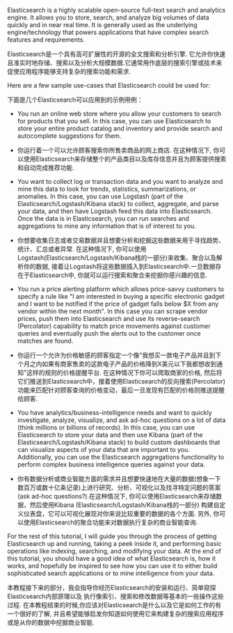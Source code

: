 Elasticsearch is a highly scalable open-source full-text search and analytics engine. It allows you to store, search, and analyze big volumes of data quickly and in near real time. It is generally used as the underlying engine/technology that powers applications that have complex search features and requirements.

Elasticsearch是一个具有高可扩展性的开源的全文搜索和分析引擎. 它允许你快速且准实时地存储、搜索以及分析大规模数据.它通常用作底层的搜索引擎或技术来促使应用程序能够支持复杂的搜索功能和需求.

Here are a few sample use-cases that Elasticsearch could be used for:

下面是几个Elasticsearch可以应用到的示例用例：

* You run an online web store where you allow your customers to search for products that you sell. In this case, you can use Elasticsearch to store your entire product catalog and inventory and provide search and autocomplete suggestions for them.

* 你运行着一个可以允许顾客搜索你所售卖商品的网上商店. 在这种情况下, 你可以使用Elasticsearch来存储整个的产品类目以及库存信息并且为顾客提供搜索和自动完成推荐功能.

* You want to collect log or transaction data and you want to analyze and mine this data to look for trends, statistics, summarizations, or anomalies. In this case, you can use Logstash (part of the Elasticsearch/Logstash/Kibana stack) to collect, aggregate, and parse your data, and then have Logstash feed this data into Elasticsearch. Once the data is in Elasticsearch, you can run searches and aggregations to mine any information that is of interest to you.

* 你想要收集日志或者交易数据并且想要分析和挖掘这些数据来用于寻找趋势、统计、汇总或者异常. 在这种情况下, 你可以使用Logstash(Elasticsearch/Logstash/Kibana栈的一部分)来收集、聚合以及解析你的数据, 接着让Logstash将这些数据插入到Elasticsearch中.一旦数据存在于Elasticsearch中, 你就可以运行搜索和聚合来挖掘你感兴趣的信息.

* You run a price alerting platform which allows price-savvy customers to specify a rule like "I am interested in buying a specific electronic gadget and I want to be notified if the price of gadget falls below $X from any vendor within the next month". In this case you can scrape vendor prices, push them into Elasticsearch and use its reverse-search (Percolator) capability to match price movements against customer queries and eventually push the alerts out to the customer once matches are found.

* 你运行一个允许为价格敏感的顾客指定一个像"我想买一款电子产品并且到下个月之内如果有商家售卖的这款电子产品的价格降到X美元以下我都想收到通知"这样的规则的价格提醒平台. 在这种情况下你可以爬取商家的价格, 然后将它们推送到Elasticsearch中，接着使用Elasticsearch的反向搜索(Percolator) 功能来匹配针对顾客查询的价格变动，最后一旦发现有匹配的价格则推送提醒给顾客.

* You have analytics/business-intelligence needs and want to quickly investigate, analyze, visualize, and ask ad-hoc questions on a lot of data (think millions or billions of records). In this case, you can use Elasticsearch to store your data and then use Kibana (part of the Elasticsearch/Logstash/Kibana stack) to build custom dashboards that can visualize aspects of your data that are important to you. Additionally, you can use the Elasticsearch aggregations functionality to perform complex business intelligence queries against your data.

* 你有数据分析或商业智能方面的需求并且想要快速地在大量的数据(想象一下数百万或数十亿条记录)上进行研究、分析、可视化以及找寻特定问题的答案(ask ad-hoc questions?).在这种情况下, 你可以使用Elasticsearch来存储数据，然后使用Kibana (Elasticsearch/Logstash/Kibana栈的一部分) 构建自定义仪表盘，它可以可视化展现对你来说比较重要的数据的各个方面. 另外, 你可以使用Elasticsearch的聚合功能来对数据执行复杂的商业智能查询.


For the rest of this tutorial, I will guide you through the process of getting Elasticsearch up and running, taking a peek inside it, and performing basic operations like indexing, searching, and modifying your data. At the end of this tutorial, you should have a good idea of what Elasticsearch is, how it works, and hopefully be inspired to see how you can use it to either build sophisticated search applications or to mine intelligence from your data.

本教程接下来的部分，我会指导你经历Elasticsearch的安装和运行、简单窥探Elasticsearch内部原理以及 执行像索引、搜索和修改数据等基本的一些操作这些过程. 在本教程结束的时候,你应该对Elasticsearch是什么以及它是如何工作的有一个很好的了解, 并且希望能够启发你知道如何使用它来构建复杂的搜索应用程序或是从你的数据中挖掘商业智能.